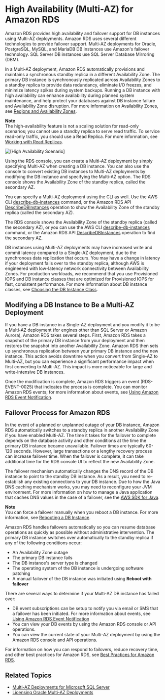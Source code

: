# High Availability \(Multi\-AZ\) for Amazon RDS<a name="Concepts.MultiAZ"></a>

Amazon RDS provides high availability and failover support for DB instances using Multi\-AZ deployments\. Amazon RDS uses several different technologies to provide failover support\. Multi\-AZ deployments for Oracle, PostgreSQL, MySQL, and MariaDB DB instances use Amazon's failover technology\. SQL Server DB instances use SQL Server Database Mirroring \(DBM\)\. 

In a Multi\-AZ deployment, Amazon RDS automatically provisions and maintains a synchronous standby replica in a different Availability Zone\. The primary DB instance is synchronously replicated across Availability Zones to a standby replica to provide data redundancy, eliminate I/O freezes, and minimize latency spikes during system backups\. Running a DB instance with high availability can enhance availability during planned system maintenance, and help protect your databases against DB instance failure and Availability Zone disruption\. For more information on Availability Zones, see [Regions and Availability Zones](Concepts.RegionsAndAvailabilityZones.md)\.

**Note**  
The high\-availability feature is not a scaling solution for read\-only scenarios; you cannot use a standby replica to serve read traffic\. To service read\-only traffic, you should use a Read Replica\. For more information, see [Working with Read Replicas](USER_ReadRepl.md)\.

![\[High Availability Scenario\]](http://docs.aws.amazon.com/AmazonRDS/latest/UserGuide/images/con-multi-AZ.png)

Using the RDS console, you can create a Multi\-AZ deployment by simply specifying Multi\-AZ when creating a DB instance\. You can also use the console to convert existing DB instances to Multi\-AZ deployments by modifying the DB instance and specifying the Multi\-AZ option\. The RDS console shows the Availability Zone of the standby replica, called the secondary AZ\.

You can specify a Multi\-AZ deployment using the CLI as well\. Use the AWS CLI [describe\-db\-instances](https://docs.aws.amazon.com/cli/latest/reference/rds/describe-db-instances.html) command, or the Amazon RDS API [DescribeDBInstances](https://docs.aws.amazon.com/AmazonRDS/latest/APIReference/API_DescribeDBInstances.html) operation to show the Availability Zone of the standby replica \(called the secondary AZ\)\. 

The RDS console shows the Availability Zone of the standby replica \(called the secondary AZ\), or you can use the AWS CLI [describe\-db\-instances](https://docs.aws.amazon.com/cli/latest/reference/rds/describe-db-instances.html) command, or the Amazon RDS API [DescribeDBInstances](https://docs.aws.amazon.com/AmazonRDS/latest/APIReference/API_DescribeDBInstances.html) operation to find the secondary AZ\.

DB instances using Multi\-AZ deployments may have increased write and commit latency compared to a Single\-AZ deployment, due to the synchronous data replication that occurs\. You may have a change in latency if your deployment fails over to the standby replica, although AWS is engineered with low\-latency network connectivity between Availability Zones\. For production workloads, we recommend that you use Provisioned IOPS and DB instance classes that are optimized for Provisioned IOPS for fast, consistent performance\. For more information about DB instance classes, see [Choosing the DB Instance Class](Concepts.DBInstanceClass.md)\.

## Modifying a DB Instance to Be a Multi\-AZ Deployment<a name="Concepts.MultiAZ.Migrating"></a>

If you have a DB instance in a Single\-AZ deployment and you modify it to be a Multi\-AZ deployment \(for engines other than SQL Server or Amazon Aurora\), Amazon RDS takes several steps\. First, Amazon RDS takes a snapshot of the primary DB instance from your deployment and then restores the snapshot into another Availability Zone\. Amazon RDS then sets up synchronous replication between your primary DB instance and the new instance\. This action avoids downtime when you convert from Single\-AZ to Multi\-AZ, but you can experience a significant performance impact when first converting to Multi\-AZ\. This impact is more noticeable for large and write\-intensive DB instances\.

Once the modification is complete, Amazon RDS triggers an event \(RDS\-EVENT\-0025\) that indicates the process is complete\. You can monitor Amazon RDS events; for more information about events, see [Using Amazon RDS Event Notification](USER_Events.md)\.

## Failover Process for Amazon RDS<a name="Concepts.MultiAZ.Failover"></a>

In the event of a planned or unplanned outage of your DB instance, Amazon RDS automatically switches to a standby replica in another Availability Zone if you have enabled Multi\-AZ\. The time it takes for the failover to complete depends on the database activity and other conditions at the time the primary DB instance became unavailable\. Failover times are typically 60\-120 seconds\. However, large transactions or a lengthy recovery process can increase failover time\. When the failover is complete, it can take additional time for the RDS console UI to reflect the new Availability Zone\.

The failover mechanism automatically changes the DNS record of the DB instance to point to the standby DB instance\. As a result, you need to re\-establish any existing connections to your DB instance\. Due to how the Java DNS caching mechanism works, you may need to reconfigure your JVM environment\. For more information on how to manage a Java application that caches DNS values in the case of a failover, see the [AWS SDK for Java](https://docs.aws.amazon.com/AWSSdkDocsJava/latest/DeveloperGuide/java-dg-jvm-ttl.html)\. 

**Note**  
You can force a failover manually when you reboot a DB instance\. For more information, see [Rebooting a DB Instance](USER_RebootInstance.md)\.

Amazon RDS handles failovers automatically so you can resume database operations as quickly as possible without administrative intervention\. The primary DB instance switches over automatically to the standby replica if any of the following conditions occur: 
+ An Availability Zone outage 
+ The primary DB instance fails 
+ The DB instance's server type is changed 
+ The operating system of the DB instance is undergoing software patching 
+ A manual failover of the DB instance was initiated using **Reboot with failover**

There are several ways to determine if your Multi\-AZ DB instance has failed over:
+  DB event subscriptions can be setup to notify you via email or SMS that a failover has been initiated\. For more information about events, see [Using Amazon RDS Event Notification](USER_Events.md) 
+ You can view your DB events by using the Amazon RDS console or API operations\.
+  You can view the current state of your Multi\-AZ deployment by using the Amazon RDS console and API operations\. 

For information on how you can respond to failovers, reduce recovery time, and other best practices for Amazon RDS, see [Best Practices for Amazon RDS](CHAP_BestPractices.md)\.

## Related Topics<a name="Concepts.MultiAZ.Related"></a>
+ [Multi\-AZ Deployments for Microsoft SQL Server](USER_SQLServerMultiAZ.md)
+ [Licensing Oracle Multi\-AZ Deployments](CHAP_Oracle.md#Oracle.Concepts.Licensing.MAZ)